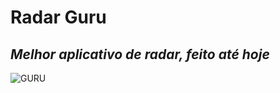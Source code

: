 # Radar Guru
## _Melhor aplicativo de radar, feito até hoje_

![GURU](https://i.imgur.com/5sOp6yF.png)
